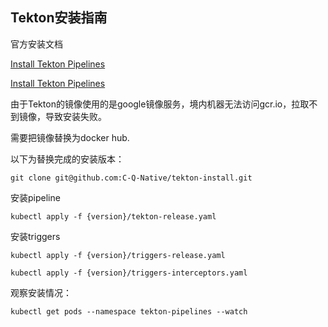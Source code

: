 ## Tekton安装指南

官方安装文档  

[Install Tekton Pipelines](https://tekton.dev/docs/installation/pipelines/)

[Install Tekton Pipelines](https://tekton.dev/docs/installation/triggers/)

由于Tekton的镜像使用的是google镜像服务，境内机器无法访问gcr.io，拉取不到镜像，导致安装失败。

需要把镜像替换为docker hub.

以下为替换完成的安装版本：

```
git clone git@github.com:C-Q-Native/tekton-install.git

```

安装pipeline


```
kubectl apply -f {version}/tekton-release.yaml
```


安装triggers


```
kubectl apply -f {version}/triggers-release.yaml

kubectl apply -f {version}/triggers-interceptors.yaml

```

观察安装情况：

```
kubectl get pods --namespace tekton-pipelines --watch
```


